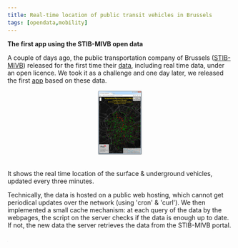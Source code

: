 ```yaml
---
title: Real-time location of public transit vehicles in Brussels
tags: [opendata,mobility]
---
```

<b>The first app using the STIB-MIVB open data</b>

A couple of days ago, the public transportation company of Brussels (<a href='https://opendata.stib-mivb.be/store/'>STIB-MIVB</a>) released for the first time their <a href='https://opendata.stib-mivb.be/store/'>data</a>, including real time data, under an open licence. We took it as a challenge and one day later, we released the first <a href='http://stib.my-poppy.eu'>app</a> based on these data.
<br><center>
<a href='http://stib.my-poppy.eu'><img class='img_hover' src='../images/stib.png' style="width:20%; height:auto"></a>
</center><br>
It shows the real time location of the surface & underground vehicles, updated every three minutes.

Technically, the data is hosted on a public web hosting, which cannot get periodical updates over the network (using 'cron' & 'curl'). We then implemented a small cache mechanism: at each query of the data by the webpages, the script on the server checks if the data is enough up to date. If not, the new data the server retrieves the data from the STIB-MIVB portal.

<iframe src="https://www.my-poppy.eu/cnt/cnt.php" width="1" height="1" frameBorder="0">
